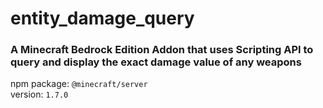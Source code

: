 # entity_damage_query
### A Minecraft Bedrock Edition Addon that uses Scripting API to query and display the exact damage value of any weapons
npm package: `@minecraft/server`
<br>version: `1.7.0`
